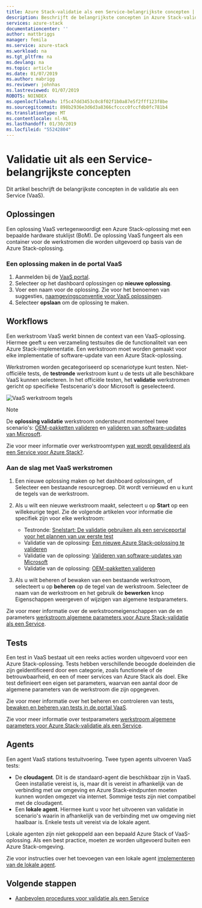 ```yaml
---
title: Azure Stack-validatie als een Service-belangrijkste concepten | Microsoft Docs
description: Beschrijft de belangrijkste concepten in Azure Stack-validatie als een Service.
services: azure-stack
documentationcenter: ''
author: mattbriggs
manager: femila
ms.service: azure-stack
ms.workload: na
ms.tgt_pltfrm: na
ms.devlang: na
ms.topic: article
ms.date: 01/07/2019
ms.author: mabrigg
ms.reviewer: johnhas
ms.lastreviewed: 01/07/2019
ROBOTS: NOINDEX
ms.openlocfilehash: 1f5c47dd3453c0c8f02f1b0a87e5f2fff123f8be
ms.sourcegitcommit: 898b2936e3d6d3a8366cfcccc0fccfdb0fc781b4
ms.translationtype: MT
ms.contentlocale: nl-NL
ms.lasthandoff: 01/30/2019
ms.locfileid: "55242804"
---
```

# <a name="validation-as-a-service-key-concepts"></a>Validatie uit als een Service-belangrijkste concepten

Dit artikel beschrijft de belangrijkste concepten in de validatie als een Service (VaaS).

## <a name="solutions"></a>Oplossingen

Een oplossing VaaS vertegenwoordigt een Azure Stack-oplossing met een bepaalde hardware stuklijst (BoM). De oplossing VaaS fungeert als een container voor de werkstromen die worden uitgevoerd op basis van de Azure Stack-oplossing.

### <a name="create-a-solution-in-the-vaas-portal"></a>Een oplossing maken in de portal VaaS

1. Aanmelden bij de [VaaS portal](https://azurestackvalidation.com).
2. Selecteer op het dashboard oplossingen op **nieuwe oplossing**.
3. Voer een naam voor de oplossing. Zie voor het benoemen van suggesties, [naamgevingsconventie voor VaaS oplossingen](azure-stack-vaas-best-practice.md#naming-convention-for-vaas-solutions).
4. Selecteer **opslaan** om de oplossing te maken.

## <a name="workflows"></a>Workflows

Een werkstroom VaaS werkt binnen de context van een VaaS-oplossing. Hiermee geeft u een verzameling testsuites die de functionaliteit van een Azure Stack-implementatie. Een werkstroom moet worden gemaakt voor elke implementatie of software-update van een Azure Stack-oplossing.

Werkstromen worden gecategoriseerd op scenariotype kunt testen. Niet-officiële tests, de **testronde** werkstroom kunt u de tests uit alle beschikbare VaaS kunnen selecteren. In het officiële testen, het **validatie** werkstromen gericht op specifieke Testscenario's door Microsoft is geselecteerd.

![VaaS werkstroom tegels](media/tile_all-workflows.png)

> [!NOTE]
> De **oplossing validatie** werkstroom ondersteunt momenteel twee scenario's: [OEM-pakketten valideren](azure-stack-vaas-validate-oem-package.md) en [valideren van software-updates van Microsoft](azure-stack-vaas-validate-microsoft-updates.md).

Zie voor meer informatie over werkstroomtypen [wat wordt gevalideerd als een Service voor Azure Stack?](azure-stack-vaas-overview.md).

### <a name="getting-started-with-vaas-workflows"></a>Aan de slag met VaaS werkstromen

1. Een nieuwe oplossing maken op het dashboard oplossingen, of Selecteer een bestaande resourcegroep. Dit wordt vernieuwd en u kunt de tegels van de werkstroom.
2. Als u wilt een nieuwe werkstroom maakt, selecteert u op **Start** op een willekeurige tegel. Zie de volgende artikelen voor informatie die specifiek zijn voor elke werkstroom:
    - Testronde: [Snelstart: De validatie gebruiken als een serviceportal voor het plannen van uw eerste test](azure-stack-vaas-schedule-test-pass.md)
    - Validatie van de oplossing: [Een nieuwe Azure Stack-oplossing te valideren](azure-stack-vaas-validate-solution-new.md)
    - Validatie van de oplossing: [Valideren van software-updates van Microsoft](azure-stack-vaas-validate-microsoft-updates.md)
    - Validatie van de oplossing: [OEM-pakketten valideren](azure-stack-vaas-validate-oem-package.md)

3. Als u wilt beheren of bewaken van een bestaande werkstroom, selecteert u op **beheren** op de tegel van de werkstroom. Selecteer de naam van de werkstroom en het gebruik de **bewerken** knop Eigenschappen weergeven of wijzigen van algemene testparameters.

Zie voor meer informatie over de werkstroomeigenschappen van de en parameters [werkstroom algemene parameters voor Azure Stack-validatie als een Service](azure-stack-vaas-parameters.md).

## <a name="tests"></a>Tests

Een test in VaaS bestaat uit een reeks acties worden uitgevoerd voor een Azure Stack-oplossing. Tests hebben verschillende beoogde doeleinden die zijn geïdentificeerd door een categorie, zoals functionele of de betrouwbaarheid, en een of meer services van Azure Stack als doel. Elke test definieert een eigen set parameters, waarvan een aantal door de algemene parameters van de werkstroom die zijn opgegeven.

Zie voor meer informatie over het beheren en controleren van tests, [bewaken en beheren van tests in de portal VaaS](azure-stack-vaas-monitor-test.md).

Zie voor meer informatie over testparameters [werkstroom algemene parameters voor Azure Stack-validatie als een Service](azure-stack-vaas-parameters.md).

## <a name="agents"></a>Agents

Een agent VaaS stations testuitvoering. Twee typen agents uitvoeren VaaS tests:

- De **cloudagent**. Dit is de standaard-agent die beschikbaar zijn in VaaS. Geen installatie vereist is, is, maar dit is vereist in afhankelijk van de verbinding met uw omgeving en Azure Stack-eindpunten moeten kunnen worden omgezet via internet. Sommige tests zijn niet compatibel met de cloudagent.
- Een **lokale agent**. Hiermee kunt u voor het uitvoeren van validatie in scenario's waarin in afhankelijk van de verbinding met uw omgeving niet haalbaar is. Enkele tests uit vereist via de lokale agent.

Lokale agenten zijn niet gekoppeld aan een bepaald Azure Stack of VaaS-oplossing. Als een best practice, moeten ze worden uitgevoerd buiten een Azure Stack-omgeving.

Zie voor instructies over het toevoegen van een lokale agent [implementeren van de lokale agent](azure-stack-vaas-local-agent.md).

## <a name="next-steps"></a>Volgende stappen

- [Aanbevolen procedures voor validatie als een Service](azure-stack-vaas-best-practice.md)